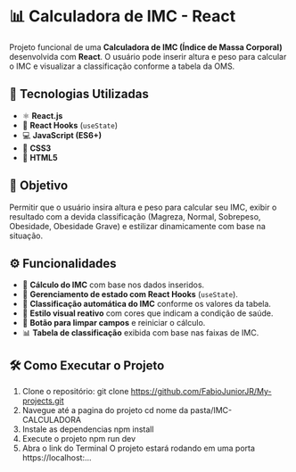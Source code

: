 # 📊 Calculadora de IMC - React

Projeto funcional de uma **Calculadora de IMC (Índice de Massa Corporal)** desenvolvida com **React**. O usuário pode inserir altura e peso para calcular o IMC e visualizar a classificação conforme a tabela da OMS.

## 🚀 Tecnologias Utilizadas

- ⚛️ **React.js**
- 🧠 **React Hooks** (`useState`)
- 💻 **JavaScript (ES6+)**
- 🎨 **CSS3**
- 🧾 **HTML5**

## 🎯 Objetivo

Permitir que o usuário insira altura e peso para calcular seu IMC, exibir o resultado com a devida classificação (Magreza, Normal, Sobrepeso, Obesidade, Obesidade Grave) e estilizar dinamicamente com base na situação.

## ⚙️ Funcionalidades

- 🧮 **Cálculo do IMC** com base nos dados inseridos.
- 🔄 **Gerenciamento de estado com React Hooks** (`useState`).
- 🎯 **Classificação automática do IMC** conforme os valores da tabela.
- 🎨 **Estilo visual reativo** com cores que indicam a condição de saúde.
- 🧹 **Botão para limpar campos** e reiniciar o cálculo.
- 📊 **Tabela de classificação** exibida com base nas faixas de IMC.

## 🛠️ Como Executar o Projeto

1. Clone o repositório:
   git clone https://github.com/FabioJuniorJR/My-projects.git
2. Navegue até a pagina do projeto
  cd nome da pasta/IMC-CALCULADORA
3. Instale as dependencias
   npm install
4. Execute o projeto
   npm run dev
5. Abra o link do Terminal
   O projeto estará rodando em uma porta https://localhost:...
